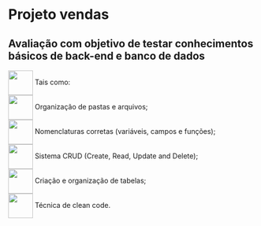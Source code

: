 # Projeto vendas
## Avaliação com objetivo de testar conhecimentos básicos de back-end e banco de dados
<div>
<img align="center" src="https://cdn.domestika.org/c_fill,dpr_auto,f_auto,q_auto,w_820/v1621556676/content-items/007/973/784/Sprites-K-F-all_Corriendo-original.gif?1621556676" width="50px"/>
Tais como:
</div>
<div>
<img align="center" src="https://cdn.domestika.org/c_fill,dpr_auto,f_auto,q_auto,w_820/v1621556676/content-items/007/973/784/Sprites-K-F-all_Corriendo-original.gif?1621556676" width="50px"/>
Organização de pastas e arquivos;
</div>
<div>
<img align="center" src="https://cdn.domestika.org/c_fill,dpr_auto,f_auto,q_auto,w_820/v1621556676/content-items/007/973/784/Sprites-K-F-all_Corriendo-original.gif?1621556676" width="50px"/>
Nomenclaturas corretas (variáveis, campos e funções);
</div>
<div>
<img align="center" src="https://cdn.domestika.org/c_fill,dpr_auto,f_auto,q_auto,w_820/v1621556676/content-items/007/973/784/Sprites-K-F-all_Corriendo-original.gif?1621556676" width="50px"/>
Sistema CRUD (Create, Read, Update and Delete);
</div>
<div>
<img align="center" src="https://cdn.domestika.org/c_fill,dpr_auto,f_auto,q_auto,w_820/v1621556676/content-items/007/973/784/Sprites-K-F-all_Corriendo-original.gif?1621556676" width="50px"/>
Criação e organização de tabelas;
</div>
<div>
<img align="center" src="https://cdn.domestika.org/c_fill,dpr_auto,f_auto,q_auto,w_820/v1621556676/content-items/007/973/784/Sprites-K-F-all_Corriendo-original.gif?1621556676" width="50px"/>
Técnica de clean code.
</div>
